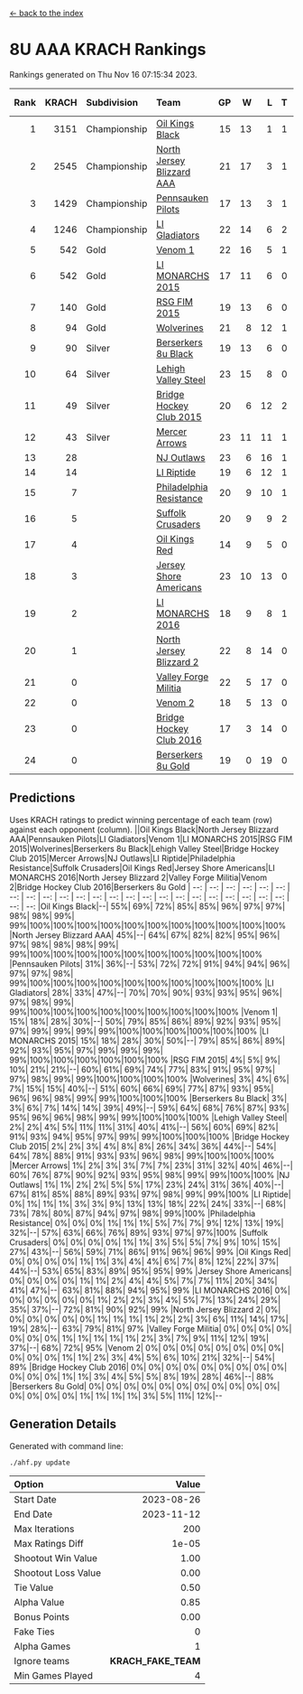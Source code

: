 [<- back to the index](readme.md)
# 8U AAA KRACH Rankings
Rankings generated on Thu Nov 16 07:15:34 2023.

Rank|KRACH|Subdivision|Team|GP|W|L|T|OTW|OTL|SoS|Exp Wins|Win Diff
---:|---:|:---|:---|---:|---:|---:|---:|---:|---:|---:|---:|---:
1|3151|Championship|[Oil Kings Black](https://gamesheetstats.com/seasons/3659/teams/140206/schedule)|15|13|1|1|1|0|469|14.3|-0.0
2|2545|Championship|[North Jersey Blizzard AAA](https://gamesheetstats.com/seasons/3659/teams/140205/schedule)|21|17|3|1|0|0|645|18.3|-0.0
3|1429|Championship|[Pennsauken Pilots](https://gamesheetstats.com/seasons/3659/teams/140208/schedule)|17|13|3|1|0|0|570|14.3|-0.0
4|1246|Championship|[LI Gladiators](https://gamesheetstats.com/seasons/3659/teams/140201/schedule)|22|14|6|2|0|0|1068|15.8|-0.0
5|542|Gold|[Venom 1](https://gamesheetstats.com/seasons/3659/teams/140213/schedule)|22|16|5|1|1|1|570|17.3|-0.0
6|542|Gold|[LI MONARCHS 2015](https://gamesheetstats.com/seasons/3659/teams/140198/schedule)|17|11|6|0|0|0|741|11.8|-0.0
7|140|Gold|[RSG FIM 2015](https://gamesheetstats.com/seasons/3659/teams/140210/schedule)|19|13|6|0|0|1|401|13.8|-0.0
8|94|Gold|[Wolverines](https://gamesheetstats.com/seasons/3659/teams/140215/schedule)|21|8|12|1|0|0|996|9.3|-0.0
9|90|Silver|[Berserkers 8u Black](https://gamesheetstats.com/seasons/3659/teams/140192/schedule)|19|13|6|0|0|0|146|13.9|0.0
10|64|Silver|[Lehigh Valley Steel](https://gamesheetstats.com/seasons/3659/teams/140197/schedule)|23|15|8|0|1|0|329|15.8|-0.0
11|49|Silver|[Bridge Hockey Club 2015](https://gamesheetstats.com/seasons/3659/teams/140194/schedule)|20|6|12|2|0|2|561|7.8|-0.0
12|43|Silver|[Mercer Arrows](https://gamesheetstats.com/seasons/3659/teams/140202/schedule)|23|11|11|1|2|0|330|12.4|0.0
13|28||[NJ Outlaws](https://gamesheetstats.com/seasons/3659/teams/140203/schedule)|23|6|16|1|1|2|760|7.4|0.0
14|14||[LI Riptide](https://gamesheetstats.com/seasons/3659/teams/140200/schedule)|19|6|12|1|0|0|639|7.4|0.0
15|7||[Philadelphia Resistance](https://gamesheetstats.com/seasons/3659/teams/140209/schedule)|20|9|10|1|0|0|74|10.4|0.0
16|5||[Suffolk Crusaders](https://gamesheetstats.com/seasons/3659/teams/140211/schedule)|20|9|9|2|0|0|87|10.9|0.0
17|4||[Oil Kings Red](https://gamesheetstats.com/seasons/3659/teams/140207/schedule)|14|9|5|0|0|0|14|9.9|0.0
18|3||[Jersey Shore Americans](https://gamesheetstats.com/seasons/3659/teams/140196/schedule)|23|10|13|0|0|0|105|10.9|0.0
19|2||[LI MONARCHS 2016](https://gamesheetstats.com/seasons/3659/teams/140199/schedule)|18|9|8|1|1|0|14|10.4|0.0
20|1||[North Jersey Blizzard 2](https://gamesheetstats.com/seasons/3659/teams/140204/schedule)|22|8|14|0|1|1|20|8.9|0.0
21|0||[Valley Forge Militia](https://gamesheetstats.com/seasons/3659/teams/140212/schedule)|22|5|17|0|0|1|128|5.9|0.0
22|0||[Venom 2](https://gamesheetstats.com/seasons/3659/teams/140214/schedule)|18|5|13|0|0|0|5|5.9|0.0
23|0||[Bridge Hockey Club 2016](https://gamesheetstats.com/seasons/3659/teams/140195/schedule)|17|3|14|0|0|0|10|3.9|0.0
24|0||[Berserkers 8u Gold](https://gamesheetstats.com/seasons/3659/teams/140193/schedule)|19|0|19|0|0|0|9|0.9|0.0

## Predictions
Uses KRACH ratings to predict winning percentage of each team (row) against each opponent (column).
||Oil Kings Black|North Jersey Blizzard AAA|Pennsauken Pilots|LI Gladiators|Venom 1|LI MONARCHS 2015|RSG FIM 2015|Wolverines|Berserkers 8u Black|Lehigh Valley Steel|Bridge Hockey Club 2015|Mercer Arrows|NJ Outlaws|LI Riptide|Philadelphia Resistance|Suffolk Crusaders|Oil Kings Red|Jersey Shore Americans|LI MONARCHS 2016|North Jersey Blizzard 2|Valley Forge Militia|Venom 2|Bridge Hockey Club 2016|Berserkers 8u Gold
| --: | --: | --: | --: | --: | --: | --: | --: | --: | --: | --: | --: | --: | --: | --: | --: | --: | --: | --: | --: | --: | --: | --: | --: | --: 
|Oil Kings Black|--| 55%| 69%| 72%| 85%| 85%| 96%| 97%| 97%| 98%| 98%| 99%| 99%|100%|100%|100%|100%|100%|100%|100%|100%|100%|100%|100%
|North Jersey Blizzard AAA| 45%|--| 64%| 67%| 82%| 82%| 95%| 96%| 97%| 98%| 98%| 98%| 99%| 99%|100%|100%|100%|100%|100%|100%|100%|100%|100%|100%
|Pennsauken Pilots| 31%| 36%|--| 53%| 72%| 72%| 91%| 94%| 94%| 96%| 97%| 97%| 98%| 99%|100%|100%|100%|100%|100%|100%|100%|100%|100%|100%
|LI Gladiators| 28%| 33%| 47%|--| 70%| 70%| 90%| 93%| 93%| 95%| 96%| 97%| 98%| 99%| 99%|100%|100%|100%|100%|100%|100%|100%|100%|100%
|Venom 1| 15%| 18%| 28%| 30%|--| 50%| 79%| 85%| 86%| 89%| 92%| 93%| 95%| 97%| 99%| 99%| 99%| 99%|100%|100%|100%|100%|100%|100%
|LI MONARCHS 2015| 15%| 18%| 28%| 30%| 50%|--| 79%| 85%| 86%| 89%| 92%| 93%| 95%| 97%| 99%| 99%| 99%| 99%|100%|100%|100%|100%|100%|100%
|RSG FIM 2015|  4%|  5%|  9%| 10%| 21%| 21%|--| 60%| 61%| 69%| 74%| 77%| 83%| 91%| 95%| 97%| 97%| 98%| 99%| 99%|100%|100%|100%|100%
|Wolverines|  3%|  4%|  6%|  7%| 15%| 15%| 40%|--| 51%| 60%| 66%| 69%| 77%| 87%| 93%| 95%| 96%| 96%| 98%| 99%| 99%|100%|100%|100%
|Berserkers 8u Black|  3%|  3%|  6%|  7%| 14%| 14%| 39%| 49%|--| 59%| 64%| 68%| 76%| 87%| 93%| 95%| 96%| 96%| 98%| 99%| 99%|100%|100%|100%
|Lehigh Valley Steel|  2%|  2%|  4%|  5%| 11%| 11%| 31%| 40%| 41%|--| 56%| 60%| 69%| 82%| 91%| 93%| 94%| 95%| 97%| 99%| 99%|100%|100%|100%
|Bridge Hockey Club 2015|  2%|  2%|  3%|  4%|  8%|  8%| 26%| 34%| 36%| 44%|--| 54%| 64%| 78%| 88%| 91%| 93%| 93%| 96%| 98%| 99%|100%|100%|100%
|Mercer Arrows|  1%|  2%|  3%|  3%|  7%|  7%| 23%| 31%| 32%| 40%| 46%|--| 60%| 76%| 87%| 90%| 92%| 93%| 95%| 98%| 99%| 99%|100%|100%
|NJ Outlaws|  1%|  1%|  2%|  2%|  5%|  5%| 17%| 23%| 24%| 31%| 36%| 40%|--| 67%| 81%| 85%| 88%| 89%| 93%| 97%| 98%| 99%| 99%|100%
|LI Riptide|  0%|  1%|  1%|  1%|  3%|  3%|  9%| 13%| 13%| 18%| 22%| 24%| 33%|--| 68%| 73%| 78%| 80%| 87%| 94%| 97%| 98%| 99%|100%
|Philadelphia Resistance|  0%|  0%|  0%|  1%|  1%|  1%|  5%|  7%|  7%|  9%| 12%| 13%| 19%| 32%|--| 57%| 63%| 66%| 76%| 89%| 93%| 97%| 97%|100%
|Suffolk Crusaders|  0%|  0%|  0%|  0%|  1%|  1%|  3%|  5%|  5%|  7%|  9%| 10%| 15%| 27%| 43%|--| 56%| 59%| 71%| 86%| 91%| 96%| 96%| 99%
|Oil Kings Red|  0%|  0%|  0%|  0%|  1%|  1%|  3%|  4%|  4%|  6%|  7%|  8%| 12%| 22%| 37%| 44%|--| 53%| 65%| 83%| 89%| 95%| 95%| 99%
|Jersey Shore Americans|  0%|  0%|  0%|  0%|  1%|  1%|  2%|  4%|  4%|  5%|  7%|  7%| 11%| 20%| 34%| 41%| 47%|--| 63%| 81%| 88%| 94%| 95%| 99%
|LI MONARCHS 2016|  0%|  0%|  0%|  0%|  0%|  0%|  1%|  2%|  2%|  3%|  4%|  5%|  7%| 13%| 24%| 29%| 35%| 37%|--| 72%| 81%| 90%| 92%| 99%
|North Jersey Blizzard 2|  0%|  0%|  0%|  0%|  0%|  0%|  1%|  1%|  1%|  1%|  2%|  2%|  3%|  6%| 11%| 14%| 17%| 19%| 28%|--| 63%| 79%| 81%| 97%
|Valley Forge Militia|  0%|  0%|  0%|  0%|  0%|  0%|  0%|  1%|  1%|  1%|  1%|  1%|  2%|  3%|  7%|  9%| 11%| 12%| 19%| 37%|--| 68%| 72%| 95%
|Venom 2|  0%|  0%|  0%|  0%|  0%|  0%|  0%|  0%|  0%|  0%|  0%|  1%|  1%|  2%|  3%|  4%|  5%|  6%| 10%| 21%| 32%|--| 54%| 89%
|Bridge Hockey Club 2016|  0%|  0%|  0%|  0%|  0%|  0%|  0%|  0%|  0%|  0%|  0%|  0%|  1%|  1%|  3%|  4%|  5%|  5%|  8%| 19%| 28%| 46%|--| 88%
|Berserkers 8u Gold|  0%|  0%|  0%|  0%|  0%|  0%|  0%|  0%|  0%|  0%|  0%|  0%|  0%|  0%|  0%|  1%|  1%|  1%|  1%|  3%|  5%| 11%| 12%|--

## Generation Details

Generated with command line:
```
./ahf.py update
```

| Option | Value |
| :----- | ----: |
| Start Date | 2023-08-26 |
| End Date | 2023-11-12 |
| Max Iterations | 200 |
| Max Ratings Diff | 1e-05 |
| Shootout Win Value | 1.00 |
| Shootout Loss Value | 0.00 |
| Tie Value | 0.50 |
| Alpha Value | 0.85 |
| Bonus Points | 0.00 |
| Fake Ties | 0 |
| Alpha Games | 1 |
| Ignore teams | __KRACH_FAKE_TEAM__ |
| Min Games Played | 4 |

